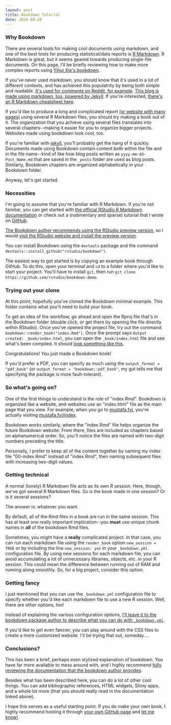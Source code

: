 ```yaml
---
layout: post  
title: Bookdown Tutorial  
date: 2016-08-28  
---
```


### Why Bookdown 

There are several tools for making cool documents using markdown, and one of the best tools for producing statistical/data reports is [R Markdown](https:///rmarkdown.rstudio.com). R Markdown is great, but it seems geared towards producing single-file documents. On this page, I'll be briefly reviewing how to make more complex reports using [Yihui Xie's bookdown](https://bookdown.org/yihui/bookdown/). 

If you've never used markdown, you should know that it's used in a lot of different contexts, and has achieved this populatrity by being both simple and readable. [It's used for comments on Reddit, for example](https://www.reddit.com/r/reddit.com/comments/6ewgt/reddit_markdown_primer_or_how_do_you_do_all_that/c03nik6). [This blog is made using markdown, too, powered by Jekyll](https://github.com/mustafaascha/mustafaascha.github.io). If you're interested, [there's an R Markdown cheatsheet here](https://www.rstudio.com/wp-content/uploads/2015/03/rmarkdown-reference.pdf). 

If you'd like to produce a long and complicated report [(or website with many pages)](https://bookdown.org/yihui/bookdown/) using several R Markdown files, you should try making a book out of it. The organization that you achieve using several files translates into several chapters--making it easier for you to organize bigger projects. Websites made using bookdown look cool, too. 

If you're familiar with [jekyll](https://jekyllrb.com/), you'll probably get the hang of it quickly. Documents made using Bookdown contain content both within the file and in the file name--kind of like how blog posts written as `yyyy-mm-dd-Post_Name.md` that are saved in the `_posts` folder are used as blog posts. Similarly, Bookdown chapters are organized alphabetically in your Bookdown folder.

Anyway, let's get started.  

### Necessities

I'm going to assume that you're familiar with R Markdown. If you're not familiar, you can get started with [the official RStudio R Markdown documentation](http://rmarkdown.rstudio.com/) or check out a (rudimentary and sparse) tutorial that I wrote on [GitHub](https://github.com/mustafaascha/rmarkdownTutorial).

[The Bookdown author recommends using the RStudio preview version](https://bookdown.org/yihui/bookdown/get-started.html), so I would [visit the RStudio website and install the preview version](https://www.rstudio.com/products/rstudio/download/preview/).

You can install Bookdown using the `devtools` package and the command `devtools::install_github("rstudio/bookdown")`. 

The easiest way to get started is by copying an example book through GitHub. To do this, open your terminal and `cd` to a folder where you'd like to start your project. You'll have to install `git`, then run `git clone https://github.com/rstudio/bookdown-demo`. 

### Trying out your clone

At this point, hopefully you've cloned the Bookdown minimal example. This folder contains what you'll need to build your book. 

To get an idea of the workflow, go ahead and open the Rproj file that's in the Bookdown folder (double click, or get there by opening the file directly within RStudio). Once you've opened the project file, try out the command: `bookdown::render_book("index.Rmd")`. Once the prompt says `Output created: _book/index.html`, you can open the `_book/index.html` file and see what's been compiled. It should [look something like this](https://bookdown.org/yihui/bookdown-demo/). 

Congratulations! You just made a Bookdown book! 

If you'd prefer a PDF, you can specify as much using the `output_format = "pdf_book"` (or `output_format = "bookdown::pdf_book"`, my gut tells me that specifying the package is more fault-tolerant). 

### So what's going on? 

One of the first things to understand is the role of "index.Rmd". Bookdown is organized like a website, and websites use an "index.html" file as the main page that you view. For example, when you go to [mustafa.fyi](http://mustafa.fyi), you're actually visiting [mustafa.fyi/index](http://mustafa.fyi/index). 

Bookdown works similarly, where the "index.Rmd" file helps organize the future Bookdown website. From there, files are included as chapters based on alphanumerical order. So, you'll notice the files are named with two-digit numbers preceding the title. 

Personally, I prefer to keep all of the content together by naming my index file "00-index.Rmd" instead of "index.Rmd", then naming subsequent files with increasing two-digit values. 

### Getting technical

A normal (lonely) R Markdown file acts as its own R session. Here, though, we've got several R Markdown files. So is the book made in one session? Or is it several sessions? 

The answer is: whatever you want. 

By default, all of the Rmd files in a book are run in the same session. This has at least one really important implication--you **must** use unique chunk names in **all** of the bookdown Rmd files. 

Sometimes, you might have a **really** complicated project. In that case, you can run each markdown file using the `render_book` option `new_session = TRUE` or by including the line `new_session: yes` in your `_bookdown.yml` configuration file. By using new sessions for each markdown file, you can avoid accumulating a lot of unnecessary libraries, objects, etc. in your R session. This could mean the difference between running out of RAM and running along smoothly. So, for a big project, consider this option. 

### Getting fancy

I just mentioned that you can use the `_bookdown.yml` configuration file to specify whether you'd like each markdown file to use a new R session. Well, there are other options, too! 

Instead of explaining the various configuration options, [I'll leave it to the bookdown package author to describe what you can do with `_bookdown.yml`](https://bookdown.org/yihui/bookdown/configuration.html). 

If you'd like to get even fancier, you can play around with the CSS files to create a more customized website. I'll be trying that out, someday....

### Conclusions? 

This has been a brief, perhaps even stylized explanation of bookdown. You have far more available to mess around with, and I highly recommend [fully reviewing the documentation that the bookdown author provides](https://bookdown.org/yihui/bookdown/). 

Besides what has been described here, you can do a lot of other cool things. You can add bibliographic references, HTML widgets, Shiny apps, and a whole lot more (that you should really read in the documentation linked above). 

I hope this serves as a useful starting point. If you do make your own book, I highly recommend hosting it through [your own GitHub page](https://pages.github.com/) and [let me know!](mustafa.ascha@gmail.com). 
